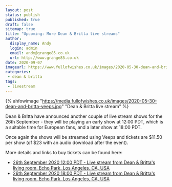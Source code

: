 ```yaml
---
layout: post
status: publish
published: true
draft: false
sitemap: true
title: "Upcoming: More Dean & Britta live streams"
author:
  display_name: Andy
  login: admin
  email: andy@grange85.co.uk
  url: http://www.grange85.co.uk
date: 2020-09-07
imageurl: https://www.fullofwishes.co.uk/images/2020-05-30-dean-and-britta-veeps.jpg
categories:
 - dean & britta
tags:
 - livestream
---
```


{% ahfowimage "https://media.fullofwishes.co.uk/images/2020-05-30-dean-and-britta-veeps.jpg" "Dean & Britta live stream" %}

Dean & Britta have announced another couple of live stream shows for the 26th September - they will be playing an early show at 12:00 PDT, which is a suitable time for European fans, and a later show at 18:00 PDT. 

Once again the shows will be streamed using Veeps and tickets are $11.50 per show (of $23 with an audio download after the event).

More details and links to buy tickets can be found here:

 - [26th September 2020 12:00 PDT - Live stream from Dean & Britta's living room, Echo Park, Los Angeles, CA, USA](https://www.fullofwishes.co.uk/database/dean-and-britta/shows/2020/2020-09-26-dean-and-britta-livestream-early-show/)
 - [26th September 2020 18:00 PDT - Live stream from Dean & Britta's living room, Echo Park, Los Angeles, CA, USA](https://www.fullofwishes.co.uk/database/dean-and-britta/shows/2020/2020-09-26-dean-and-britta-livestream-late-show/)
